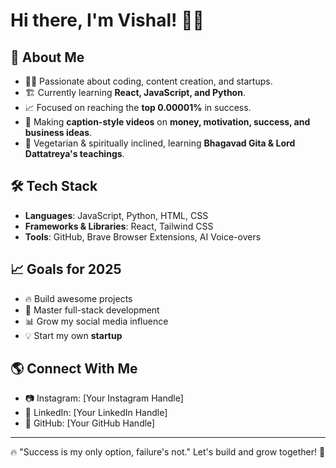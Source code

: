 # Hi there, I'm Vishal! 🚀🔥

## 🚀 About Me

- 🧑‍💻 Passionate about coding, content creation, and startups.
- 🏗 Currently learning **React, JavaScript, and Python**.
- 📈 Focused on reaching the **top 0.00001%** in success.
- 🎥 Making **caption-style videos** on **money, motivation, success, and business ideas**.
- 🌿 Vegetarian & spiritually inclined, learning **Bhagavad Gita & Lord Dattatreya's teachings**.

## 🛠 Tech Stack

- **Languages**: JavaScript, Python, HTML, CSS
- **Frameworks & Libraries**: React, Tailwind CSS
- **Tools**: GitHub, Brave Browser Extensions, AI Voice-overs

## 📈 Goals for 2025

- 🔥 Build awesome projects
- 🚀 Master full-stack development
- 📊 Grow my social media influence
- 💡 Start my own **startup**

## 🌎 Connect With Me

- 📷 Instagram: [Your Instagram Handle]
- 🔗 LinkedIn: [Your LinkedIn Handle]
- 📝 GitHub: [Your GitHub Handle]

---

🔥 "Success is my only option, failure's not." Let's build and grow together! 🚀
